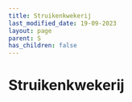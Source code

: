 ```yaml
---
title: Struikenkwekerij
last_modified_date: 19-09-2023
layout: page
parent: S
has_children: false
---
```


Struikenkwekerij
================

